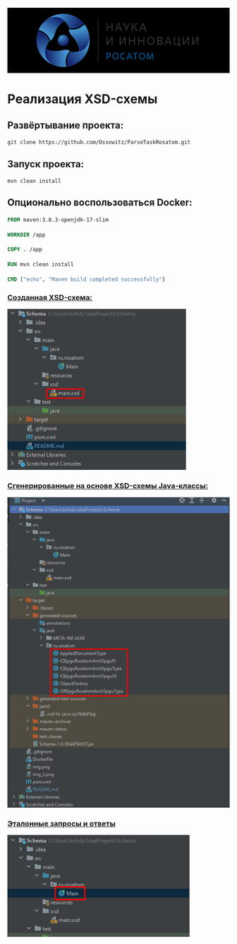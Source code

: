 ![img_1.png](attach/img_1.png)

# Реализация XSD-схемы

## Развёртывание проекта:

```shell
git clone https://github.com/Ossowitz/ParseTaskRosatom.git
```

## Запуск проекта:

```shell
mvn clean install
```

## Опционально воспользоваться Docker:

```dockerfile
FROM maven:3.8.3-openjdk-17-slim

WORKDIR /app

COPY . /app

RUN mvn clean install

CMD ["echo", "Maven build completed successfully"]
```

### [Созданная XSD-схема:](https://github.com/Ossowitz/ParseTaskRosatom/blob/master/src/main/xsd/main.xsd)

![img.png](attach/img.png)

### [Сгенерированные на основе XSD-схемы Java-классы:](https://github.com/Ossowitz/ParseTaskRosatom/tree/master/target/generated-sources/jaxb/ru/rosatom)

![img_1.png](attach/img1.png)

### [Эталонные запросы и ответы](https://github.com/Ossowitz/ParseTaskRosatom/blob/master/src/main/java/ru/rosatom/Main.java)

![img_2.png](attach/img_2.png)